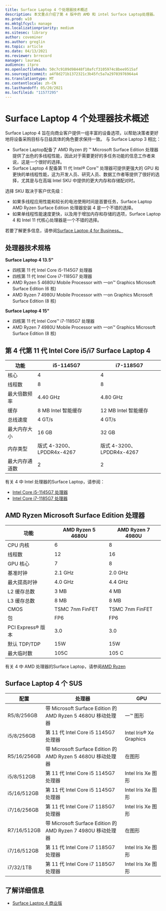 ```yaml
---
title: Surface Laptop 4 个处理器技术概述
description: 本文重点介绍了第 4 版中的 AMD 和 intel Surface Laptop处理器。
ms.prod: w10
ms.mktglfcycl: manage
ms.localizationpriority: medium
ms.sitesec: library
author: coveminer
ms.author: greglin
ms.topic: article
ms.date: 04/13/2021
ms.reviewer: brrecord
manager: laurawi
audience: itpro
ms.openlocfilehash: 50c7c9109d98448f10afcf3105974c8bee9515af
ms.sourcegitcommit: a4f8d271b1372321c3b45fc5a7a29703976964a4
ms.translationtype: MT
ms.contentlocale: zh-CN
ms.lasthandoff: 05/20/2021
ms.locfileid: "11577295"
---
```

# <a name="surface-laptop-4-processors-tech-overview"></a>Surface Laptop 4 个处理器技术概述

Surface Laptop 4 旨在向商业客户提供一组丰富的设备选项，以帮助决策者更好地将设备采购目标与日益具体的角色要求保持一致。 与 Surface Laptop 3 相比：

- Surface Laptop配备了 AMD Ryzen 的 ™ Microsoft Surface Edition 处理器提供了出色的多线程性能，因此对于需要更好的多任务功能的信息工作者来说，这是一个很好的选择。
- Surface Laptop 4 配备第 11 代 Intel® Core™ 处理器可提供更强大的 GPU 和更快的单线程性能，这为开发人员、研究人员、数据工作者等提供了很好的选择，尤其是与在高端 Intel SKU 中提供的更大内存和存储配对时。

选择 SKU 取决于客户优先级：

- 如果多线程应用性能和较长的电池使用时间是首要任务，Surface Laptop AMD Ryzen Surface Edition 处理器安装 4 是一个不错的选择。
- 如果单线程性能速度更快，以及用于增加内存和存储的选项，Surface Laptop 4 和 Intel 11 代核心处理器是一个不错的选择。

若要了解更多信息，请参阅[Surface Laptop 4 for Business。](https://www.microsoft.com/surface/business/surface-laptop-4)

## <a name="processor-tech-specs"></a>处理器技术规格

**Surface Laptop 4 13.5"**

- 四核第 11 代 Intel Core i5-1145G7 处理器
- 四核第 11 代 Intel Core i7-1185G7 处理器
- AMD Ryzen 5 4680U Mobile Processor with 一on™ Graphics Microsoft Surface Edition (6 核) 
- AMD Ryzen 7 4980U Mobile Processor with 一on Graphics Microsoft Surface Edition (8 核) 

**Surface Laptop 4 15"**

- 四核第 11 代 Intel Core™ i7-1185G7 处理器
- AMD Ryzen 7 4980U Mobile Processor with 一on™ Graphics Microsoft Surface Edition (8 核) 

 

## <a name="11th-gen-intel-core-i5i7-in-surface-laptop-4"></a>第 4 代第 11 代 Intel Core i5/i7 Surface Laptop 4

| 功能                                    | i5-1145G7               | i7-1185G7               |
| ------------------------------------------ | ----------------------- | ----------------------- |
| 核心                                 | 4                       | 4                       |
| 线程数                               | 8                       | 8                       |
| 最大倍数频率                        | 4.40 GHz                | 4.80 GHz                |
| 缓存                                      | 8 MB Intel 智能缓存  | 12 MB Intel 智能缓存 |
| 总线速度                                  | 4 GT/s                  | 4 GT/s                  |
| 最大内存大小  | 16 GB                   | 32 GB                   |
| 内存类型                               | 版式 4-3200、LPDDR4x-4267 | 版式 4-3200、LPDDR4x-4267 |
| 最大内存通道数                   | 2                       | 2                       |


有关 4 中 Intel 处理器的Surface Laptop，请参阅：

- [Intel Core i5-1145G7 处理器](https://www.intel.com/content/www/us/en/products/sku/208660/intel-core-i51145g7-processor-8m-cache-up-to-4-40-ghz-with-ipu/specifications.html) 
- [Intel Core i7-1185G7 处理器](https://www.intel.com/content/www/us/en/products/sku/208664/intel-core-i71185g7-processor-12m-cache-up-to-4-80-ghz-with-ipu/specifications.html) 

## <a name="amd-ryzen-microsoft-surface-edition-processors"></a>AMD Ryzen Microsoft Surface Edition 处理器

| 功能              | AMD Ryzen 5 4680U | AMD Ryzen 7 4980U |
| -------------------- | ----------------- | ----------------- |
| CPU 内核            | 6                 | 8                 |
| 线程数              | 12                | 16                |
| GPU 核心            | 7                 | 8                 |
| 基准时钟           | 2.1 GHz           | 2.0 GHz           |
| 最大提高时钟      | 4.0 GHz           | 4.4 GHz           |
| L2 缓存总数       | 3 MB              | 4 MB              |
| L3 缓存总数       | 8 MB              | 8 MB              |
| CMOS                 | TSMC 7nm FinFET   | TSMC 7nm FinFET   |
| 包              | FP6               | FP6               |
| PCI Express® 版本 | 3.0               | 3.0               |
| 默认 TDP/TDP    | 15W               | 15W               |
| 最大临时数            | 105C              | 105 C             |

有关 4 中 AMD 处理器的Surface Laptop，请参阅[AMD Ryzen](https://www.amd.com/processors/ryzen)

## <a name="surface-laptop-4-skus"></a>Surface Laptop 4 个 SUS

| 配置 | 处理器                                                         | GPU                    |
| ------------- | ----------------------------------------------------------------- | ---------------------- |
| R5/8/256GB    | 带 Microsoft Surface Edition 的 AMD Ryzen 5 4680U 移动处理器 | 一™ 图形       |
| i5/8/256GB    | 第 11 代 Intel Core i5 1145G7 处理器                          | Intel Iris® Xe Graphics |
| R5/16/256GB   | 带 Microsoft Surface Edition 的 AMD Ryzen 5 4680U 移动处理器 | 在图形        |
| i5/8/512GB    | 第 11 代 Intel Core i5 1145G7 处理器                           | Intel Iris Xe 图形 |
| i5/16/512GB   | 第 11 代 Intel Core i5 1145G7 处理器                           | Intel Iris Xe 图形 |
| i7/16/256GB   | 第 11 代 Intel Core i7 1185G7 处理器                           | Intel Iris Xe 图形 |
| R7/16/512GB   | 带 Microsoft Surface Edition 的 AMD Ryzen 7 4980U 移动处理器 | 在图形        |
| i7/16/512GB   | 第 11 代 Intel Core i7 1185G7 处理器                           | Intel Iris Xe 图形 |
| i7/32/1TB     | 第 11 代 Intel Core i7 1185G7 处理器                           | Intel Iris Xe 图形 |


## <a name="learn-more"></a>了解详细信息

- [Surface Laptop 4 商业版](https://www.microsoft.com/surface/business/surface-laptop-4)